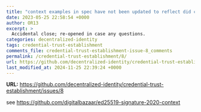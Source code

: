 ```yaml
---
title: "context examples in spec have not been updated to reflect did core."
date: 2023-05-25 22:58:54 +0000
author: OR13
excerpt: >
  Accidental close; re-opened in case any questions.
categories: decentralized-identity
tags: credential-trust-establishment
comments_file: credential-trust-establishment-issue-8_comments
permalink: /credential-trust-establishment/8/
url: https://github.com/decentralized-identity/credential-trust-establishment/issues/8
last_modified_at: 2024-11-25 22:39:24 +0000
---
```



**URL:** https://github.com/decentralized-identity/credential-trust-establishment/issues/8

see https://github.com/digitalbazaar/ed25519-signature-2020-context